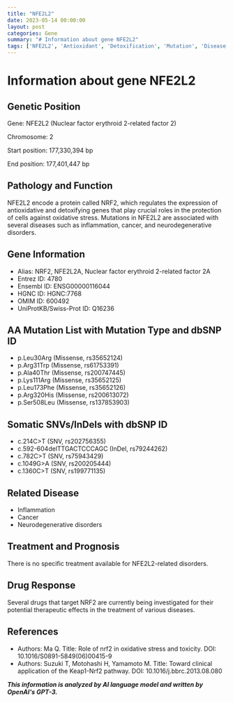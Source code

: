 ```yaml
---
title: "NFE2L2"
date: 2023-05-14 00:00:00
layout: post
categories: Gene
summary: "# Information about gene NFE2L2"
tags: ['NFE2L2', 'Antioxidant', 'Detoxification', 'Mutation', 'Disease', 'DrugResponse', 'OxidativeStress', 'TherapeuticPotential']
---
```


# Information about gene NFE2L2

## Genetic Position
Gene: NFE2L2 (Nuclear factor erythroid 2-related factor 2)

Chromosome: 2

Start position: 177,330,394 bp

End position: 177,401,447 bp

## Pathology and Function
NFE2L2 encode a protein called NRF2, which regulates the expression of antioxidative and detoxifying genes that play crucial roles in the protection of cells against oxidative stress. Mutations in NFE2L2 are associated with several diseases such as inflammation, cancer, and neurodegenerative disorders.

## Gene Information
- Alias: NRF2, NFE2L2A, Nuclear factor erythroid 2-related factor 2A
- Entrez ID: 4780
- Ensembl ID: ENSG00000116044
- HGNC ID: HGNC:7768
- OMIM ID: 600492
- UniProtKB/Swiss-Prot ID: Q16236

## AA Mutation List with Mutation Type and dbSNP ID
- p.Leu30Arg (Missense, rs35652124)
- p.Arg31Trp (Missense, rs61753391)
- p.Ala40Thr (Missense, rs200747445)
- p.Lys111Arg (Missense, rs35652125)
- p.Leu173Phe (Missense, rs35652126)
- p.Arg320His (Missense, rs200613072)
- p.Ser508Leu (Missense, rs137853903)

## Somatic SNVs/InDels with dbSNP ID
- c.214C>T (SNV, rs202756355)
- c.592-604delTTGACTCCCAGC (InDel, rs79244262)
- c.782C>T (SNV, rs75943429)
- c.1049G>A (SNV, rs200205444)
- c.1360C>T (SNV, rs199771135)

## Related Disease
- Inflammation
- Cancer
- Neurodegenerative disorders

## Treatment and Prognosis
There is no specific treatment available for NFE2L2-related disorders.

## Drug Response
Several drugs that target NRF2 are currently being investigated for their potential therapeutic effects in the treatment of various diseases.

## References
- Authors: Ma Q. 
  Title: Role of nrf2 in oxidative stress and toxicity.
  DOI: 10.1016/S0891-5849(06)00415-9
- Authors: Suzuki T, Motohashi H, Yamamoto M.
  Title: Toward clinical application of the Keap1-Nrf2 pathway.
  DOI: 10.1016/j.bbrc.2013.08.080

**_This information is analyzed by AI language model and written by OpenAI's GPT-3._**